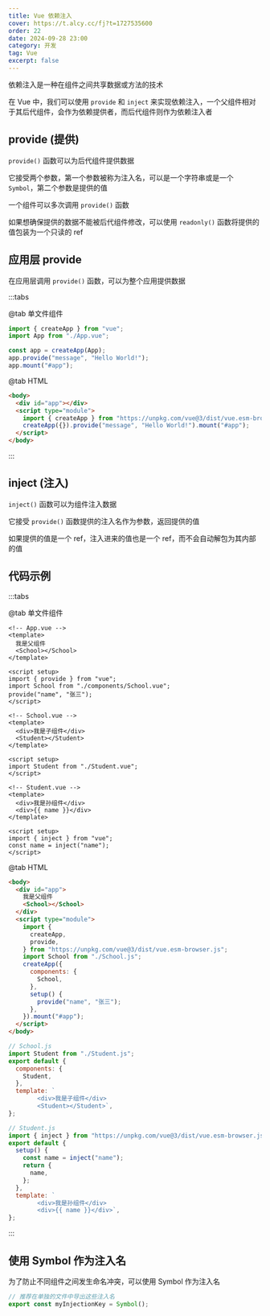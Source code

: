 ```yaml
---
title: Vue 依赖注入
cover: https://t.alcy.cc/fj?t=1727535600
order: 22
date: 2024-09-28 23:00
category: 开发
tag: Vue
excerpt: false
---
```


依赖注入是一种在组件之间共享数据或方法的技术

在 Vue 中，我们可以使用 `provide` 和 `inject` 来实现依赖注入，一个父组件相对于其后代组件，会作为依赖提供者，而后代组件则作为依赖注入者

## provide (提供)

`provide()` 函数可以为后代组件提供数据

它接受两个参数，第一个参数被称为注入名，可以是一个字符串或是一个 `Symbol`，第二个参数是提供的值

一个组件可以多次调用 `provide()` 函数

如果想确保提供的数据不能被后代组件修改，可以使用 `readonly()` 函数将提供的值包装为一个只读的 ref

## 应用层 provide

在应用层调用 `provide()` 函数，可以为整个应用提供数据

:::tabs

@tab 单文件组件

```javascript
import { createApp } from "vue";
import App from "./App.vue";

const app = createApp(App);
app.provide("message", "Hello World!");
app.mount("#app");
```

@tab HTML

```html
<body>
  <div id="app"></div>
  <script type="module">
    import { createApp } from "https://unpkg.com/vue@3/dist/vue.esm-browser.js";
    createApp({}).provide("message", "Hello World!").mount("#app");
  </script>
</body>
```

:::

## inject (注入)

`inject()` 函数可以为组件注入数据

它接受 `provide()` 函数提供的注入名作为参数，返回提供的值

如果提供的值是一个 ref，注入进来的值也是一个 ref，而不会自动解包为其内部的值

## 代码示例

:::tabs

@tab 单文件组件

```vue
<!-- App.vue -->
<template>
  我是父组件
  <School></School>
</template>

<script setup>
import { provide } from "vue";
import School from "./components/School.vue";
provide("name", "张三");
</script>
```

```vue
<!-- School.vue -->
<template>
  <div>我是子组件</div>
  <Student></Student>
</template>

<script setup>
import Student from "./Student.vue";
</script>
```

```vue
<!-- Student.vue -->
<template>
  <div>我是孙组件</div>
  <div>{{ name }}</div>
</template>

<script setup>
import { inject } from "vue";
const name = inject("name");
</script>
```

@tab HTML

```html
<body>
  <div id="app">
    我是父组件
    <School></School>
  </div>
  <script type="module">
    import {
      createApp,
      provide,
    } from "https://unpkg.com/vue@3/dist/vue.esm-browser.js";
    import School from "./School.js";
    createApp({
      components: {
        School,
      },
      setup() {
        provide("name", "张三");
      },
    }).mount("#app");
  </script>
</body>
```

```javascript
// School.js
import Student from "./Student.js";
export default {
  components: {
    Student,
  },
  template: `
        <div>我是子组件</div>
        <Student></Student>`,
};
```

```javascript
// Student.js
import { inject } from "https://unpkg.com/vue@3/dist/vue.esm-browser.js";
export default {
  setup() {
    const name = inject("name");
    return {
      name,
    };
  },
  template: `
        <div>我是孙组件</div>
        <div>{{ name }}</div>`,
};
```

:::

## 使用 Symbol 作为注入名

为了防止不同组件之间发生命名冲突，可以使用 Symbol 作为注入名

```javascript
// 推荐在单独的文件中导出这些注入名
export const myInjectionKey = Symbol();
```
